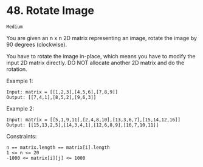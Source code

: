 # 48. Rotate Image

`Medium`

You are given an n x n 2D matrix representing an image, rotate the image by 90 degrees (clockwise).

You have to rotate the image in-place, which means you have to modify the input 2D matrix directly. DO NOT allocate another 2D matrix and do the rotation.

Example 1:

```note
Input: matrix = [[1,2,3],[4,5,6],[7,8,9]]
Output: [[7,4,1],[8,5,2],[9,6,3]]
```

Example 2:

```note
Input: matrix = [[5,1,9,11],[2,4,8,10],[13,3,6,7],[15,14,12,16]]
Output: [[15,13,2,5],[14,3,4,1],[12,6,8,9],[16,7,10,11]]
```

Constraints:

```note
n == matrix.length == matrix[i].length
1 <= n <= 20
-1000 <= matrix[i][j] <= 1000
```
